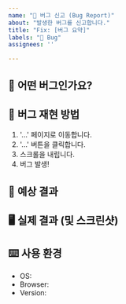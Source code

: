 ```yaml
---
name: "🐛 버그 신고 (Bug Report)"
about: "발생한 버그를 신고합니다."
title: "Fix: [버그 요약]"
labels: "🐛 Bug"
assignees: ''

---
```


## 🚫 어떤 버그인가요?
## 📜 버그 재현 방법
1. '...' 페이지로 이동합니다.
2. '...' 버튼을 클릭합니다.
3. 스크롤을 내립니다.
4. 버그 발생!

## 🤔 예상 결과
## 🖥️ 실제 결과 (및 스크린샷)
## ⌨️ 사용 환경
- OS: 
 - Browser:
 - Version:
